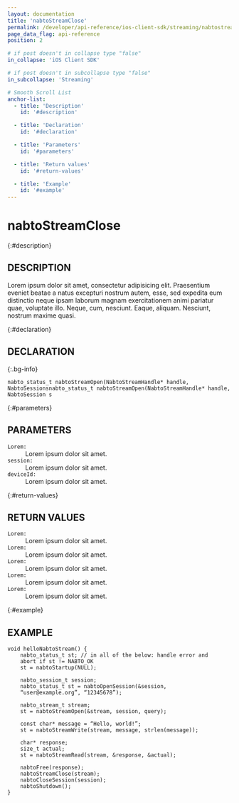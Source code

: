 ```yaml
---
layout: documentation
title: 'nabtoStreamClose'
permalink: /developer/api-reference/ios-client-sdk/streaming/nabtostreamclose.html
page_data_flag: api-reference
position: 2

# if post doesn't in collapse type "false"
in_collapse: 'iOS Client SDK'

# if post doesn't in subcollapse type "false"
in_subcollapse: 'Streaming'

# Smooth Scroll List
anchor-list:
  - title: 'Description'
    id: '#description'

  - title: 'Declaration'
    id: '#declaration'

  - title: 'Parameters'
    id: '#parameters'

  - title: 'Return values'
    id: '#return-values'

  - title: 'Example'
    id: '#example'
---
```



# nabtoStreamClose

{:#description}
## DESCRIPTION

Lorem ipsum dolor sit amet, consectetur adipisicing elit. Praesentium eveniet beatae a natus excepturi nostrum autem, esse, sed expedita eum distinctio neque ipsam laborum magnam exercitationem animi pariatur quae, voluptate illo. Neque, cum, nesciunt. Eaque, aliquam. Nesciunt, nostrum maxime quasi.

{:#declaration}
## DECLARATION

{:.bg-info}
```
nabto_status_t nabtoStreamOpen(NabtoStreamHandle* handle, NabtoSessionsnabto_status_t nabtoStreamOpen(NabtoStreamHandle* handle, NabtoSession s
```

{:#parameters}
## PARAMETERS

<dl>
	<div>
		<dt><code>Lorem:</code></dt>
		<dd>Lorem ipsum dolor sit amet.</dd>
	</div>
	<div>
		<dt><code>session:</code></dt>
		<dd>Lorem ipsum dolor sit amet.</dd>
	</div>
	<div>
		<dt><code>deviceId:</code></dt>
		<dd>Lorem ipsum dolor sit amet.</dd>
	</div>
</dl>

{:#return-values}
## RETURN VALUES

<dl>
	<div>
		<dt><code class="bg-info">Lorem:</code></dt>
		<dd>Lorem ipsum dolor sit amet.</dd>
	</div>
	<div>
		<dt><code class="bg-info">Lorem:</code></dt>
		<dd>Lorem ipsum dolor sit amet.</dd>
	</div>
	<div>
		<dt><code class="bg-info">Lorem:</code></dt>
		<dd>Lorem ipsum dolor sit amet.</dd>
	</div>
	<div>
		<dt><code class="bg-info">Lorem:</code></dt>
		<dd>Lorem ipsum dolor sit amet.</dd>
	</div>
	<div>
		<dt><code class="bg-info">Lorem:</code></dt>
		<dd>Lorem ipsum dolor sit amet.</dd>
	</div>
</dl>

{:#example}
## EXAMPLE

```
void helloNabtoStream() {
	nabto_status_t st; // in all of the below: handle error and
	abort if st != NABTO_OK
	st = nabtoStartup(NULL);

	nabto_session_t session;
	nabto_status_t st = nabtoOpenSession(&session,
	“user@example.org”, “12345678”);

	nabto_stream_t stream;
	st = nabtoStreamOpen(&stream, session, query);

	const char* message = “Hello, world!”;
	st = nabtoStreamWrite(stream, message, strlen(message));

	char* response;
	size_t actual;
	st = nabtoStreamRead(stream, &response, &actual);

	nabtoFree(response);
	nabtoStreamClose(stream);
	nabtoCloseSession(session);
	nabtoShutdown();
}
```